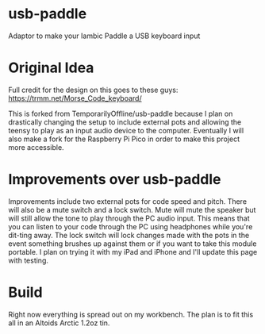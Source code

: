 # usb-paddle
Adaptor to make your Iambic Paddle a USB keyboard input


# Original Idea
Full credit for the design on this goes to these guys:  https://trmm.net/Morse_Code_keyboard/

This is forked from TemporarilyOffline/usb-paddle because I plan on drastically changing the setup to include external pots and allowing the teensy to play as an input audio device to the computer. Eventually I will also make a fork for the Raspberry Pi Pico in order to make this project more accessible.

# Improvements over usb-paddle

Improvements include two external pots for code speed and pitch. There will also be a mute switch and a lock switch. Mute will mute the speaker but will still allow the tone to play through the PC audio input. This means that you can listen to your code through the PC using headphones while you're dit-ting away. The lock switch will lock changes made with the pots in the event something brushes up against them or if you want to take this module portable. I plan on trying it with my iPad and iPhone and I'll update this page with testing.

# Build

Right now everything is spread out on my workbench. The plan is to fit this all in an Altoids Arctic 1.2oz tin. 
